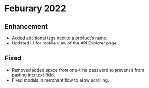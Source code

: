 # Feburary 2022

## Enhancement
- Added additional tags next to a product’s name.
- Updated UI for mobile view of the API Explorer page.
## Fixed
- Removed added space from one-time password to prevent it from pasting into text field.
- Fixed modals in merchant flow to allow scrolling.
